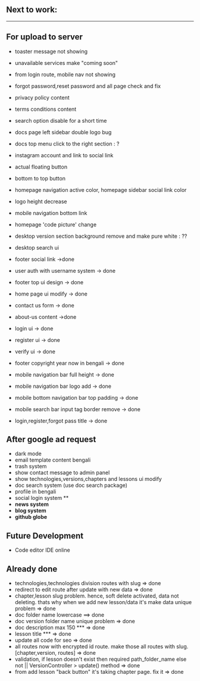 ## Next to work:

---

## **For upload to server**

-   toaster message not showing
-   unavailable services make "coming soon"
-   from login route, mobile nav not showing
-   forgot password,reset password and all page check and fix
-   privacy policy content
-   terms conditions content
-   search option disable for a short time
-   docs page left sidebar double logo bug
-   docs top menu click to the right section : ?
-   instagram account and link to social link
-   actual floating button
-   bottom to top button
-   homepage navigation active color, homepage sidebar social link color
-   logo height decrease
-   mobile navigation bottom link
-   homepage 'code picture' change
-   desktop version section background remove and make pure white : ??

-   desktop search ui
-   footer social link ->done
-   user auth with username system -> done
-   footer top ui design -> done
-   home page ui modify -> done
-   contact us form -> done
-   about-us content ->done
-   login ui -> done
-   register ui -> done
-   verify ui -> done
-   footer copyright year now in bengali -> done
-   mobile navigation bar full height -> done
-   mobile navigation bar logo add -> done
-   mobile bottom navigation bar top padding -> done
-   mobile search bar input tag border remove -> done
-   login,register,forgot pass title -> done

## **After google ad request**

-   dark mode
-   email template content bengali
-   trash system
-   show contact message to admin panel
-   show technologies,versions,chapters and lessons ui modify
-   doc search system (use doc search package)
-   profile in bengali
-   social login system \*\*
-   **news system**
-   **blog system**
-   **github globe**

## **Future Development**

-   Code editor IDE online

## **Already done**

-   technologies,technologies division routes with slug => done
-   redirect to edit route after update with new data => done
-   chapter,lesson slug problem. hence, soft delete activated, data not deleting. thats why when we add new lesson/data it's make data unique problem => done
-   doc folder name lowercase ==> done
-   doc version folder name unique problem => done
-   doc description max 150 \*\*\* => done
-   lesson title \*\*\* => done
-   update all code for seo => done
-   all routes now with encrypted id route. make those all routes with slug. [chapter,version, routes] => done
-   validation, if lesson doesn't exist then required path_folder_name else not || VersionController > update() method => done
-   from add lesson "back button" it's taking chapter page. fix it => done
